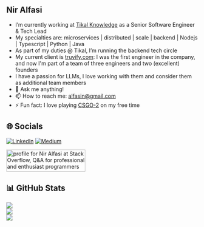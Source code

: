 ## Nir Alfasi

- I’m currently working at [Tikal Knowledge](https://www.tikalk.com/) as a Senior Software Engineer & Tech Lead
- My specialties are: microservices | distributed | scale | backend | Nodejs | Typescript | Python | Java
- As part of my duties @ Tikal, I’m running the backend tech circle
- My current client is [truvify.com](https://truvify.com): I was the first engineer in the company, and now I'm part of a team of three engineers and two (excellent) founders
- I have a passion for LLMs, I love working with them and consider them as additional team members
- 💬 Ask me anything!
- 📫 How to reach me: [alfasin@gmail.com](mailto:alfasin@gmail.com)
- ⚡ Fun fact: I love playing [CSGO-2](https://www.counter-strike.net/cs2) on my free time

## 🌐 Socials
[![LinkedIn](https://img.shields.io/badge/LinkedIn-%230077B5.svg?logo=linkedin&logoColor=white)](https://www.linkedin.com/in/alfasin/) 
[![Medium](https://img.shields.io/badge/Medium-12100E?logo=medium&logoColor=white)](https://medium.com/@alfasin)

<a href="https://stackoverflow.com/users/1057429/nir-alfasi"><img src="https://stackoverflow.com/users/flair/1057429.png" width="208" height="58" alt="profile for Nir Alfasi at Stack Overflow, Q&amp;A for professional and enthusiast programmers" title="profile for Nir Alfasi at Stack Overflow, Q&amp;A for professional and enthusiast programmers"></a>


## 📊 GitHub Stats
![](https://github-readme-stats.vercel.app/api?username=alfasin&theme=radical&hide_border=false&include_all_commits=true&count_private=true)<br/>
![](https://github-readme-streak-stats.herokuapp.com/?user=alfasin&theme=radical&hide_border=false)<br/>
![](https://github-readme-stats.vercel.app/api/top-langs/?username=alfasin&theme=radical&hide_border=false&include_all_commits=false&count_private=true&layout=compact)
